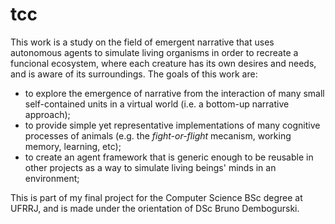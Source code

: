 # tcc
This work is a study on the field of emergent narrative that uses autonomous agents to simulate living organisms in order to recreate a funcional ecosystem, where each creature has its own desires and needs, and is aware of its surroundings. The goals of this work are:
- to explore the emergence of narrative from the interaction of many small self-contained units in a virtual world (i.e. a bottom-up narrative approach);
- to provide simple yet representative implementations of many cognitive processes of animals (e.g. the *fight-or-flight* mecanism, working memory, learning, etc);
- to create an agent framework that is generic enough to be reusable in other projects as a way to simulate living beings' minds in an environment;

This is part of my final project for the Computer Science BSc degree at UFRRJ, and is made under the orientation of DSc Bruno Dembogurski.
